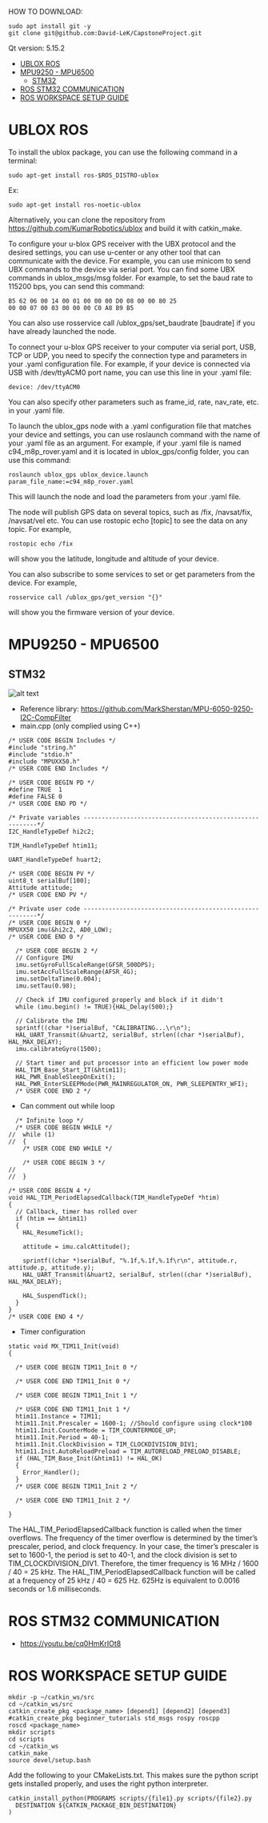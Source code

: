 HOW TO DOWNLOAD:
```
sudo apt install git -y
git clone git@github.com:David-LeK/CapstoneProject.git
```
Qt version: 5.15.2

- [UBLOX ROS](#ublox-ros)
- [MPU9250 - MPU6500](#mpu9250---mpu6500)
  * [STM32](#stm32)
- [ROS STM32 COMMUNICATION](#ros-stm32-communication)
- [ROS WORKSPACE SETUP GUIDE](#ros-workspace-setup-guide)

# UBLOX ROS
To install the ublox package, you can use the following command in a terminal:
```
sudo apt-get install ros-$ROS_DISTRO-ublox
```
Ex:
```
sudo apt-get install ros-noetic-ublox
```
Alternatively, you can clone the repository from https://github.com/KumarRobotics/ublox and build it with catkin_make.

To configure your u-blox GPS receiver with the UBX protocol and the desired settings, you can use u-center or any other tool that can communicate with the device. For example, you can use minicom to send UBX commands to the device via serial port. You can find some UBX commands in ublox_msgs/msg folder. For example, to set the baud rate to 115200 bps, you can send this command:
```
B5 62 06 00 14 00 01 00 00 00 D0 08 00 00 80 25
00 00 07 00 03 00 00 00 C0 A8 B9 B5
```
You can also use rosservice call /ublox_gps/set_baudrate [baudrate] if you have already launched the node.

To connect your u-blox GPS receiver to your computer via serial port, USB, TCP or UDP, you need to specify the connection type and parameters in your .yaml configuration file. For example, if your device is connected via USB with /dev/ttyACM0 port name, you can use this line in your .yaml file:
```
device: /dev/ttyACM0
```
You can also specify other parameters such as frame_id, rate, nav_rate, etc. in your .yaml file.

To launch the ublox_gps node with a .yaml configuration file that matches your device and settings, you can use roslaunch command with the name of your .yaml file as an argument. For example, if your .yaml file is named c94_m8p_rover.yaml and it is located in ublox_gps/config folder, you can use this command:
```
roslaunch ublox_gps ublox_device.launch param_file_name:=c94_m8p_rover.yaml
```
This will launch the node and load the parameters from your .yaml file.

The node will publish GPS data on several topics, such as /fix, /navsat/fix, /navsat/vel etc. You can use rostopic echo [topic] to see the data on any topic. For example,
```
rostopic echo /fix
```
will show you the latitude, longitude and altitude of your device.

You can also subscribe to some services to set or get parameters from the device. For example,
```
rosservice call /ublox_gps/get_version "{}"
```
will show you the firmware version of your device.

# MPU9250 - MPU6500
## STM32
![alt text](https://github.com/David-LeK/CapstoneProject/blob/main/img/Screenshot%202023-03-16%20005402.png?raw=true)
* Reference library: https://github.com/MarkSherstan/MPU-6050-9250-I2C-CompFilter
* main.cpp (only complied using C++)
```
/* USER CODE BEGIN Includes */
#include "string.h"
#include "stdio.h"
#include "MPUXX50.h"
/* USER CODE END Includes */
```

```
/* USER CODE BEGIN PD */
#define TRUE  1
#define FALSE 0
/* USER CODE END PD */
```

```
/* Private variables ---------------------------------------------------------*/
I2C_HandleTypeDef hi2c2;

TIM_HandleTypeDef htim11;

UART_HandleTypeDef huart2;

/* USER CODE BEGIN PV */
uint8_t serialBuf[100];
Attitude attitude;
/* USER CODE END PV */
```

```
/* Private user code ---------------------------------------------------------*/
/* USER CODE BEGIN 0 */
MPUXX50 imu(&hi2c2, AD0_LOW);
/* USER CODE END 0 */
```

```
  /* USER CODE BEGIN 2 */
  // Configure IMU
  imu.setGyroFullScaleRange(GFSR_500DPS);
  imu.setAccFullScaleRange(AFSR_4G);
  imu.setDeltaTime(0.004);
  imu.setTau(0.98);

  // Check if IMU configured properly and block if it didn't
  while (imu.begin() != TRUE){HAL_Delay(500);}

  // Calibrate the IMU
  sprintf((char *)serialBuf, "CALIBRATING...\r\n");
  HAL_UART_Transmit(&huart2, serialBuf, strlen((char *)serialBuf), HAL_MAX_DELAY);
  imu.calibrateGyro(1500);

  // Start timer and put processor into an efficient low power mode
  HAL_TIM_Base_Start_IT(&htim11);
  HAL_PWR_EnableSleepOnExit();
  HAL_PWR_EnterSLEEPMode(PWR_MAINREGULATOR_ON, PWR_SLEEPENTRY_WFI);
  /* USER CODE END 2 */
```

* Can comment out while loop
```
  /* Infinite loop */
  /* USER CODE BEGIN WHILE */
//  while (1)
//  {
    /* USER CODE END WHILE */

    /* USER CODE BEGIN 3 */
//
//  }
```

```
/* USER CODE BEGIN 4 */
void HAL_TIM_PeriodElapsedCallback(TIM_HandleTypeDef *htim)
{
  // Callback, timer has rolled over
  if (htim == &htim11)
  {
    HAL_ResumeTick();

    attitude = imu.calcAttitude();

    sprintf((char *)serialBuf, "%.1f,%.1f,%.1f\r\n", attitude.r, attitude.p, attitude.y);
    HAL_UART_Transmit(&huart2, serialBuf, strlen((char *)serialBuf), HAL_MAX_DELAY);

    HAL_SuspendTick();
  }
}
/* USER CODE END 4 */
```

* Timer configuration
```
static void MX_TIM11_Init(void)
{

  /* USER CODE BEGIN TIM11_Init 0 */

  /* USER CODE END TIM11_Init 0 */

  /* USER CODE BEGIN TIM11_Init 1 */

  /* USER CODE END TIM11_Init 1 */
  htim11.Instance = TIM11;
  htim11.Init.Prescaler = 1600-1; //Should configure using clock*100
  htim11.Init.CounterMode = TIM_COUNTERMODE_UP;
  htim11.Init.Period = 40-1;
  htim11.Init.ClockDivision = TIM_CLOCKDIVISION_DIV1;
  htim11.Init.AutoReloadPreload = TIM_AUTORELOAD_PRELOAD_DISABLE;
  if (HAL_TIM_Base_Init(&htim11) != HAL_OK)
  {
    Error_Handler();
  }
  /* USER CODE BEGIN TIM11_Init 2 */

  /* USER CODE END TIM11_Init 2 */

}
```

The HAL_TIM_PeriodElapsedCallback function is called when the timer overflows. The frequency of the timer overflow is determined by the timer’s prescaler, period, and clock frequency. In your case, the timer’s prescaler is set to 1600-1, the period is set to 40-1, and the clock division is set to TIM_CLOCKDIVISION_DIV1. Therefore, the timer frequency is 16 MHz / 1600 / 40 = 25 kHz. The HAL_TIM_PeriodElapsedCallback function will be called at a frequency of 25 kHz / 40 = 625 Hz. 625Hz is equivalent to 0.0016 seconds or 1.6 milliseconds.

# ROS STM32 COMMUNICATION
* https://youtu.be/cq0HmKrIOt8

# ROS WORKSPACE SETUP GUIDE
```
mkdir -p ~/catkin_ws/src
cd ~/catkin_ws/src
catkin_create_pkg <package_name> [depend1] [depend2] [depend3]
#catkin_create_pkg beginner_tutorials std_msgs rospy roscpp
roscd <package_name>
mkdir scripts
cd scripts
cd ~/catkin_ws
catkin_make
source devel/setup.bash
```

Add the following to your CMakeLists.txt. This makes sure the python script gets installed properly, and uses the right python interpreter.
```
catkin_install_python(PROGRAMS scripts/{file1}.py scripts/{file2}.py
  DESTINATION ${CATKIN_PACKAGE_BIN_DESTINATION}
)
```

